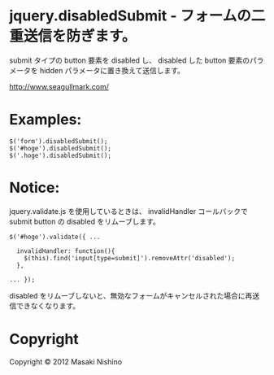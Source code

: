 # jquery.disabledSubmit - フォームの二重送信を防ぎます。 

submit タイプの button 要素を disabled し、
disabled した button 要素のパラメータを hidden パラメータに置き換えて送信します。

http://www.seagullmark.com/

# Examples:

    $('form').disabledSubmit();
    $('#hoge').disabledSubmit();
    $('.hoge').disabledSubmit();

# Notice:

jquery.validate.js を使用しているときは、
invalidHandler コールバックで submit button の disabled をリムーブします。

    $('#hoge').validate({ ...

      invalidHandler: function(){
        $(this).find('input[type=submit]').removeAttr('disabled');
      },
    
    ... });

disabled をリムーブしないと、無効なフォームがキャンセルされた場合に再送信できなくなります。

# Copyright

Copyright © 2012 Masaki Nishino